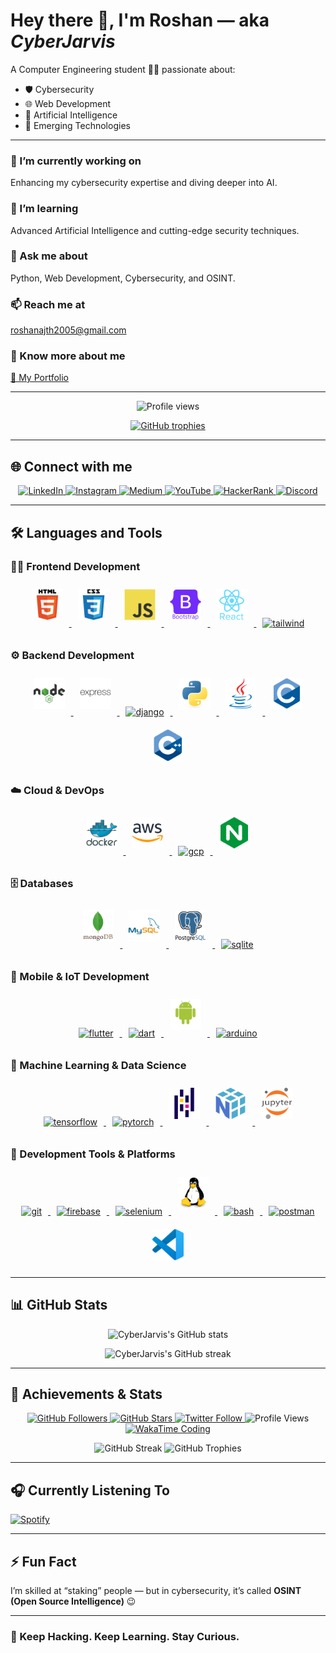 
# Hey there 👋, I'm Roshan — aka **_CyberJarvis_**

A Computer Engineering student 👨‍💻 passionate about:

- 🛡️ Cybersecurity  
- 🌐 Web Development  
- 🤖 Artificial Intelligence  
- 🚀 Emerging Technologies  

---

### 🔭 I’m currently working on  
Enhancing my cybersecurity expertise and diving deeper into AI.

### 🌱 I’m learning  
Advanced Artificial Intelligence and cutting-edge security techniques.

### 💬 Ask me about  
Python, Web Development, Cybersecurity, and OSINT.

### 📫 Reach me at  
roshanajth2005@gmail.com

<!-- - 📝 I regularly write articles on [Medium Blogs](https://medium.com/@cyberjarvis) -->

### 📄 Know more about me  
[🚀 My Portfolio](https://cyberjarvis.github.io/portfolio)

---

<p align="center">
  <img src="https://komarev.com/ghpvc/?username=cyberjarvis&label=Profile%20views&color=0e75b6&style=flat" alt="Profile views" />
</p>

<p align="center">
  <a href="https://github.com/ryo-ma/github-profile-trophy">
    <img src="https://github-profile-trophy.vercel.app/?username=cyberjarvis&theme=gruvbox&margin-w=15&margin-h=15" alt="GitHub trophies"/>
  </a>
</p>

---

## 🌐 Connect with me

<p align="center">
  <a href="https://linkedin.com/in/roshanajith" target="_blank" rel="noreferrer">
    <img src="https://cdn.jsdelivr.net/gh/devicons/devicon/icons/linkedin/linkedin-original.svg" width="40" alt="LinkedIn"/>
  </a>
  <a href="https://instagram.com/roshanajith_7988" target="_blank" rel="noreferrer">
    <img src="https://cdn.jsdelivr.net/gh/devicons/devicon/icons/instagram/instagram-original.svg" width="40" alt="Instagram"/>
  </a>
  <a href="https://medium.com/@cyberjarvis" target="_blank" rel="noreferrer">
    <img src="https://cdn.jsdelivr.net/gh/devicons/devicon/icons/medium/medium-original.svg" width="40" alt="Medium"/>
  </a>
  <a href="https://www.youtube.com/c/cyberraas" target="_blank" rel="noreferrer">
    <img src="https://cdn.jsdelivr.net/gh/devicons/devicon/icons/youtube/youtube-original.svg" width="40" alt="YouTube"/>
  </a>
  <a href="https://www.hackerrank.com/roshanajith7911" target="_blank" rel="noreferrer">
    <img src="https://cdn.jsdelivr.net/gh/devicons/devicon/icons/hackerrank/hackerrank-original.svg" width="40" alt="HackerRank"/>
  </a>
  <a href="https://discord.gg/j3XnmJ3h" target="_blank" rel="noreferrer">
    <img src="https://cdn.jsdelivr.net/gh/devicons/devicon/icons/discord/discord-original.svg" width="40" alt="Discord"/>
  </a>
</p>

---

## 🛠️ Languages and Tools

### 👨‍💻 Frontend Development
<p align="center">
  <a href="https://www.w3.org/html/" target="_blank" rel="noreferrer">
    <img src="https://raw.githubusercontent.com/devicons/devicon/master/icons/html5/html5-original-wordmark.svg" alt="html5" width="50" height="50" style="margin: 10px"/>
  </a>
  <a href="https://www.w3schools.com/css/" target="_blank" rel="noreferrer">
    <img src="https://raw.githubusercontent.com/devicons/devicon/master/icons/css3/css3-original-wordmark.svg" alt="css3" width="50" height="50" style="margin: 10px"/>
  </a>
  <a href="https://developer.mozilla.org/en-US/docs/Web/JavaScript" target="_blank" rel="noreferrer">
    <img src="https://raw.githubusercontent.com/devicons/devicon/master/icons/javascript/javascript-original.svg" alt="javascript" width="50" height="50" style="margin: 10px"/>
  </a>
  <a href="https://getbootstrap.com" target="_blank" rel="noreferrer">
    <img src="https://raw.githubusercontent.com/devicons/devicon/master/icons/bootstrap/bootstrap-plain-wordmark.svg" alt="bootstrap" width="50" height="50" style="margin: 10px"/>
  </a>
  <a href="https://reactjs.org/" target="_blank" rel="noreferrer">
    <img src="https://raw.githubusercontent.com/devicons/devicon/master/icons/react/react-original-wordmark.svg" alt="react" width="50" height="50" style="margin: 10px"/>
  </a>
  <a href="https://tailwindcss.com/" target="_blank" rel="noreferrer">
    <img src="https://www.vectorlogo.zone/logos/tailwindcss/tailwindcss-icon.svg" alt="tailwind" width="50" height="50" style="margin: 10px"/>
  </a>
</p>

### ⚙️ Backend Development
<p align="center">
  <a href="https://nodejs.org" target="_blank" rel="noreferrer">
    <img src="https://raw.githubusercontent.com/devicons/devicon/master/icons/nodejs/nodejs-original-wordmark.svg" alt="nodejs" width="50" height="50" style="margin: 10px"/>
  </a>
  <a href="https://expressjs.com" target="_blank" rel="noreferrer">
    <img src="https://raw.githubusercontent.com/devicons/devicon/master/icons/express/express-original-wordmark.svg" alt="express" width="50" height="50" style="margin: 10px"/>
  </a>
  <a href="https://www.djangoproject.com/" target="_blank" rel="noreferrer">
    <img src="https://cdn.worldvectorlogo.com/logos/django.svg" alt="django" width="50" height="50" style="margin: 10px"/>
  </a>
  <a href="https://www.python.org" target="_blank" rel="noreferrer">
    <img src="https://raw.githubusercontent.com/devicons/devicon/master/icons/python/python-original.svg" alt="python" width="50" height="50" style="margin: 10px"/>
  </a>
  <a href="https://www.java.com" target="_blank" rel="noreferrer">
    <img src="https://raw.githubusercontent.com/devicons/devicon/master/icons/java/java-original.svg" alt="java" width="50" height="50" style="margin: 10px"/>
  </a>
  <a href="https://www.cprogramming.com/" target="_blank" rel="noreferrer">
    <img src="https://raw.githubusercontent.com/devicons/devicon/master/icons/c/c-original.svg" alt="c" width="50" height="50" style="margin: 10px"/>
  </a>
  <a href="https://www.w3schools.com/cpp/" target="_blank" rel="noreferrer">
    <img src="https://raw.githubusercontent.com/devicons/devicon/master/icons/cplusplus/cplusplus-original.svg" alt="cplusplus" width="50" height="50" style="margin: 10px"/>
  </a>
</p>

### ☁️ Cloud & DevOps
<p align="center">
  <a href="https://www.docker.com/" target="_blank" rel="noreferrer">
    <img src="https://raw.githubusercontent.com/devicons/devicon/master/icons/docker/docker-original-wordmark.svg" alt="docker" width="50" height="50" style="margin: 10px"/>
  </a>
  <a href="https://aws.amazon.com" target="_blank" rel="noreferrer">
    <img src="https://raw.githubusercontent.com/devicons/devicon/master/icons/amazonwebservices/amazonwebservices-original-wordmark.svg" alt="aws" width="50" height="50" style="margin: 10px"/>
  </a>
  <a href="https://cloud.google.com" target="_blank" rel="noreferrer">
    <img src="https://www.vectorlogo.zone/logos/google_cloud/google_cloud-icon.svg" alt="gcp" width="50" height="50" style="margin: 10px"/>
  </a>
  <a href="https://www.nginx.com" target="_blank" rel="noreferrer">
    <img src="https://raw.githubusercontent.com/devicons/devicon/master/icons/nginx/nginx-original.svg" alt="nginx" width="50" height="50" style="margin: 10px"/>
  </a>
</p>

### 🗄️ Databases
<p align="center">
  <a href="https://www.mongodb.com/" target="_blank" rel="noreferrer">
    <img src="https://raw.githubusercontent.com/devicons/devicon/master/icons/mongodb/mongodb-original-wordmark.svg" alt="mongodb" width="50" height="50" style="margin: 10px"/>
  </a>
  <a href="https://www.mysql.com/" target="_blank" rel="noreferrer">
    <img src="https://raw.githubusercontent.com/devicons/devicon/master/icons/mysql/mysql-original-wordmark.svg" alt="mysql" width="50" height="50" style="margin: 10px"/>
  </a>
  <a href="https://www.postgresql.org" target="_blank" rel="noreferrer">
    <img src="https://raw.githubusercontent.com/devicons/devicon/master/icons/postgresql/postgresql-original-wordmark.svg" alt="postgresql" width="50" height="50" style="margin: 10px"/>
  </a>
  <a href="https://www.sqlite.org/" target="_blank" rel="noreferrer">
    <img src="https://www.vectorlogo.zone/logos/sqlite/sqlite-icon.svg" alt="sqlite" width="50" height="50" style="margin: 10px"/>
  </a>
</p>

### 📱 Mobile & IoT Development
<p align="center">
  <a href="https://flutter.dev" target="_blank" rel="noreferrer">
    <img src="https://www.vectorlogo.zone/logos/flutterio/flutterio-icon.svg" alt="flutter" width="50" height="50" style="margin: 10px"/>
  </a>
  <a href="https://dart.dev" target="_blank" rel="noreferrer">
    <img src="https://www.vectorlogo.zone/logos/dartlang/dartlang-icon.svg" alt="dart" width="50" height="50" style="margin: 10px"/>
  </a>
  <a href="https://developer.android.com" target="_blank" rel="noreferrer">
    <img src="https://raw.githubusercontent.com/devicons/devicon/master/icons/android/android-original-wordmark.svg" alt="android" width="50" height="50" style="margin: 10px"/>
  </a>
  <a href="https://www.arduino.cc/" target="_blank" rel="noreferrer">
    <img src="https://cdn.worldvectorlogo.com/logos/arduino-1.svg" alt="arduino" width="50" height="50" style="margin: 10px"/>
  </a>
</p>

### 🤖 Machine Learning & Data Science
<p align="center">
  <a href="https://www.tensorflow.org" target="_blank" rel="noreferrer">
    <img src="https://www.vectorlogo.zone/logos/tensorflow/tensorflow-icon.svg" alt="tensorflow" width="50" height="50" style="margin: 10px"/>
  </a>
  <a href="https://pytorch.org/" target="_blank" rel="noreferrer">
    <img src="https://www.vectorlogo.zone/logos/pytorch/pytorch-icon.svg" alt="pytorch" width="50" height="50" style="margin: 10px"/>
  </a>
  <a href="https://pandas.pydata.org/" target="_blank" rel="noreferrer">
    <img src="https://raw.githubusercontent.com/devicons/devicon/2ae2a900d2f041da66e950e4d48052658d850630/icons/pandas/pandas-original.svg" alt="pandas" width="50" height="50" style="margin: 10px"/>
  </a>
  <a href="https://numpy.org/" target="_blank" rel="noreferrer">
    <img src="https://raw.githubusercontent.com/devicons/devicon/master/icons/numpy/numpy-original.svg" alt="numpy" width="50" height="50" style="margin: 10px"/>
  </a>
  <a href="https://jupyter.org/" target="_blank" rel="noreferrer">
    <img src="https://raw.githubusercontent.com/devicons/devicon/master/icons/jupyter/jupyter-original-wordmark.svg" alt="jupyter" width="50" height="50" style="margin: 10px"/>
  </a>
</p>

### 🔧 Development Tools & Platforms
<p align="center">
  <a href="https://git-scm.com/" target="_blank" rel="noreferrer">
    <img src="https://www.vectorlogo.zone/logos/git-scm/git-scm-icon.svg" alt="git" width="50" height="50" style="margin: 10px"/>
  </a>
  <a href="https://firebase.google.com/" target="_blank" rel="noreferrer">
    <img src="https://www.vectorlogo.zone/logos/firebase/firebase-icon.svg" alt="firebase" width="50" height="50" style="margin: 10px"/>
  </a>
  <a href="https://www.selenium.dev" target="_blank" rel="noreferrer">
    <img src="https://raw.githubusercontent.com/detain/svg-logos/780f25886640cef088af994181646db2f6b1a3f8/svg/selenium-logo.svg" alt="selenium" width="50" height="50" style="margin: 10px"/>
  </a>
  <a href="https://www.linux.org/" target="_blank" rel="noreferrer">
    <img src="https://raw.githubusercontent.com/devicons/devicon/master/icons/linux/linux-original.svg" alt="linux" width="50" height="50" style="margin: 10px"/>
  </a>
  <a href="https://www.gnu.org/software/bash/" target="_blank" rel="noreferrer">
    <img src="https://www.vectorlogo.zone/logos/gnu_bash/gnu_bash-icon.svg" alt="bash" width="50" height="50" style="margin: 10px"/>
  </a>
  <a href="https://postman.com" target="_blank" rel="noreferrer">
    <img src="https://www.vectorlogo.zone/logos/getpostman/getpostman-icon.svg" alt="postman" width="50" height="50" style="margin: 10px"/>
  </a>
  <a href="https://code.visualstudio.com/" target="_blank" rel="noreferrer">
    <img src="https://raw.githubusercontent.com/devicons/devicon/master/icons/vscode/vscode-original.svg" alt="vscode" width="50" height="50" style="margin: 10px"/>
  </a>
</p>

---

## 📊 GitHub Stats

<p align="center">
  <img src="https://github-readme-stats.vercel.app/api?username=CyberJarvis&show_icons=true&theme=radical" alt="CyberJarvis's GitHub stats" />
</p>
<p align="center">
  <img src="https://github-readme-streak-stats.herokuapp.com/?user=CyberJarvis&theme=radical" alt="CyberJarvis's GitHub streak" />
</p>

---

## 🏅 Achievements & Stats

<p align="center">
  <!-- GitHub Stats -->
  <a href="https://github.com/CyberJarvis?tab=followers">
    <img alt="GitHub Followers" src="https://img.shields.io/github/followers/CyberJarvis?label=GitHub%20Followers&style=for-the-badge&logo=github&color=blue">
  </a>
  <a href="https://github.com/CyberJarvis">
    <img alt="GitHub Stars" src="https://img.shields.io/github/stars/CyberJarvis?label=GitHub%20Stars&style=for-the-badge&logo=github&color=yellow">
  </a>
  
  <!-- Social Media -->
  <a href="https://twitter.com/CyberJarvis">
    <img alt="Twitter Follow" src="https://img.shields.io/twitter/follow/CyberJarvis?label=Twitter%20Followers&style=for-the-badge&logo=twitter&color=1DA1F2">
  </a>
  
  <!-- Profile Views -->
  <img alt="Profile Views" src="https://komarev.com/ghpvc/?username=CyberJarvis&label=Profile%20Views&style=for-the-badge&color=orange">
  
  <!-- Coding Activity -->
  <a href="https://wakatime.com/@CyberJarvis">
    <img alt="WakaTime Coding" src="https://wakatime.com/badge/user/your-wakatime-id.svg?style=for-the-badge">
  </a>
</p>

<p align="center">
  <!-- Streak Stats -->
  <img alt="GitHub Streak" src="https://streak-stats.demolab.com?user=CyberJarvis&theme=dark&hide_border=true&mode=weekly&background=45%2C1F1F1F%2C00000000">
  
  <!-- Trophy Stats -->
  <img alt="GitHub Trophies" src="https://github-profile-trophy.vercel.app/?username=CyberJarvis&theme=onedark&no-frame=true&row=1&column=7">
</p>

---

## 🎧 Currently Listening To

[![Spotify](https://novatorem.vercel.app/api/spotify)](https://open.spotify.com)

---

## ⚡ Fun Fact

I’m skilled at “staking” people — but in cybersecurity, it’s called **OSINT (Open Source Intelligence)** 😉

---

### 🚀 Keep Hacking. Keep Learning. Stay Curious.


